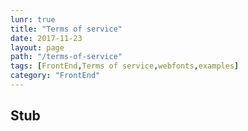 ```yaml
---
lunr: true
title: "Terms of service"
date: 2017-11-23
layout: page
path: "/terms-of-service"
tags: [FrontEnd,Terms of service,webfonts,examples]
category: "FrontEnd"
---
```

## Stub